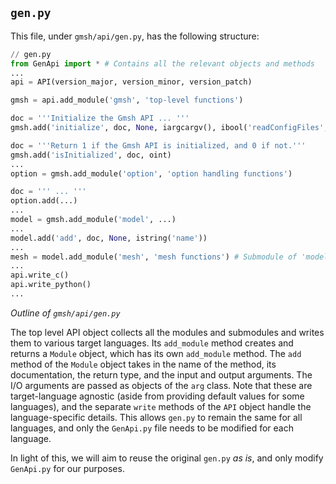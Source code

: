 ## `gen.py` 

This file, under `gmsh/api/gen.py`, has the following structure:

```python
// gen.py
from GenApi import * # Contains all the relevant objects and methods
...
api = API(version_major, version_minor, version_patch)

gmsh = api.add_module('gmsh', 'top-level functions')

doc = '''Initialize the Gmsh API ... ''' 
gmsh.add('initialize', doc, None, iargcargv(), ibool('readConfigFiles', 'true', 'True', 'true'), ibool('run', 'false', 'False'))

doc = '''Return 1 if the Gmsh API is initialized, and 0 if not.'''
gmsh.add('isInitialized', doc, oint)
...
option = gmsh.add_module('option', 'option handling functions')

doc = ''' ... '''
option.add(...)
...
model = gmsh.add_module('model', ...)
...
model.add('add', doc, None, istring('name'))
...
mesh = model.add_module('mesh', 'mesh functions') # Submodule of 'model'
...
api.write_c()
api.write_python()
...
```
*Outline of `gmsh/api/gen.py`*

The top level API object collects all the modules and submodules and writes them to various target languages. Its `add_module` method creates and returns a `Module` object, which has its own `add_module` method. The `add` method of the `Module` object takes in the name of the method, its documentation, the return type, and the input and output arguments. The I/O arguments are passed as objects of the `arg` class. Note that these are target-language agnostic (aside from providing default values for some languages), and the separate `write` methods of the `API` object handle the language-specific details. This allows `gen.py` to remain the same for all languages, and only the `GenApi.py` file needs to be modified for each language. 

In light of this, we will aim to reuse the original `gen.py` *as is*, and only modify `GenApi.py` for our purposes.